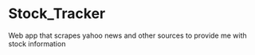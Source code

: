 # Stock_Tracker
Web app that scrapes yahoo news and other sources to provide me with stock information
